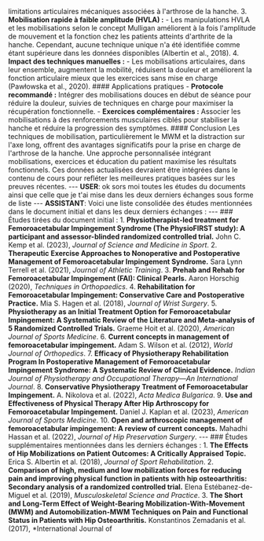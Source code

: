 limitations articulaires mécaniques associées à l'arthrose de la hanche. 3. **Mobilisation rapide à faible amplitude (HVLA) :** - Les manipulations HVLA et les mobilisations selon le concept Mulligan améliorent à la fois l'amplitude de mouvement et la fonction chez les patients atteints d'arthrite de la hanche. Cependant, aucune technique unique n'a été identifiée comme étant supérieure dans les données disponibles (Albertin et al., 2018). 4. **Impact des techniques manuelles :** - Les mobilisations articulaires, dans leur ensemble, augmentent la mobilité, réduisent la douleur et améliorent la fonction articulaire mieux que les exercices sans mise en charge (Pawłowska et al., 2020). #### Applications pratiques - **Protocole recommandé :** Intégrer des mobilisations douces en début de séance pour réduire la douleur, suivies de techniques en charge pour maximiser la récupération fonctionnelle. - **Exercices complémentaires :** Associer les mobilisations à des renforcements musculaires ciblés pour stabiliser la hanche et réduire la progression des symptômes. #### Conclusion Les techniques de mobilisation, particulièrement le MWM et la distraction sur l'axe long, offrent des avantages significatifs pour la prise en charge de l'arthrose de la hanche. Une approche personnalisée intégrant mobilisations, exercices et éducation du patient maximise les résultats fonctionnels. Ces données actualisées devraient être intégrées dans le contenu de cours pour refléter les meilleures pratiques basées sur les preuves récentes. --- **USER**: ok sors moi toutes les études du documents ainsi que celle que je t'ai mise dans les deux derniers échanges sous forme de liste --- **ASSISTANT**: Voici une liste consolidée des études mentionnées dans le document initial et dans les deux derniers échanges : --- ### Études tirées du document initial : 1. **Physiotherapist-led treatment for Femoroacetabular Impingement Syndrome (The PhysioFIRST study): A participant and assessor-blinded randomized controlled trial.** John C. Kemp et al. (2023), *Journal of Science and Medicine in Sport*. 2. **Therapeutic Exercise Approaches to Nonoperative and Postoperative Management of Femoroacetabular Impingement Syndrome.** Sara Lynn Terrell et al. (2021), *Journal of Athletic Training*. 3. **Prehab and Rehab for Femoroacetabular Impingement (FAI): Clinical Pearls.** Aaron Horschig (2020), *Techniques in Orthopaedics*. 4. **Rehabilitation for Femoroacetabular Impingement: Conservative Care and Postoperative Practice.** Mia S. Hagen et al. (2018), *Journal of Wrist Surgery*. 5. **Physiotherapy as an Initial Treatment Option for Femoroacetabular Impingement: A Systematic Review of the Literature and Meta-analysis of 5 Randomized Controlled Trials.** Graeme Hoit et al. (2020), *American Journal of Sports Medicine*. 6. **Current concepts in management of femoroacetabular impingement.** Adam S. Wilson et al. (2012), *World Journal of Orthopedics*. 7. **Efficacy of Physiotherapy Rehabilitation Program In Postoperative Management of Femoroacetabular Impingement Syndrome: A Systematic Review of Clinical Evidence.** *Indian Journal of Physiotherapy and Occupational Therapy—An International Journal*. 8. **Conservative Physiotherapy Treatment of Femoroacetabular Impingement.** A. Nikolova et al. (2022), *Acta Medica Bulgarica*. 9. **Use and Effectiveness of Physical Therapy After Hip Arthroscopy for Femoroacetabular Impingement.** Daniel J. Kaplan et al. (2023), *American Journal of Sports Medicine*. 10. **Open and arthroscopic management of femoroacetabular impingement: A review of current concepts.** Mahadhi Hassan et al. (2022), *Journal of Hip Preservation Surgery*. --- ### Études supplémentaires mentionnées dans les derniers échanges : 1. **The Effects of Hip Mobilizations on Patient Outcomes: A Critically Appraised Topic.** Erica S. Albertin et al. (2018), *Journal of Sport Rehabilitation*. 2. **Comparison of high, medium and low mobilization forces for reducing pain and improving physical function in patients with hip osteoarthritis: Secondary analysis of a randomized controlled trial.** Elena Estébanez-de-Miguel et al. (2019), *Musculoskeletal Science and Practice*. 3. **The Short and Long-Term Effect of Weight-Bearing Mobilization-With-Movement (MWM) and Automobilization-MWM Techniques on Pain and Functional Status in Patients with Hip Osteoarthritis.** Konstantinos Zemadanis et al. (2017), *International Journal of
